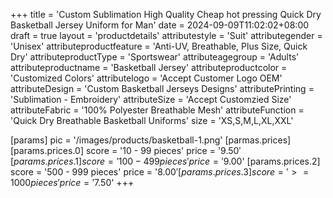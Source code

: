 +++
title = 'Custom Sublimation High Quality Cheap hot pressing Quick Dry Basketball Jersey Uniform for Man'
date = 2024-09-09T11:02:02+08:00
draft = true
layout = 'productdetails'
attributestyle = 'Suit'
attributegender = 'Unisex'
attributeproductfeature = 'Anti-UV, Breathable, Plus Size, Quick Dry'
attributeproductType = 'Sportswear'
attributeagegroup = 'Adults'
attributeproductname = 'Basketball Jersey'
attributeproductcolor = 'Customized Colors'
attributelogo = 'Accept Customer Logo OEM'
attributeDesign = 'Custom Basketball Jerseys Designs'
attributePrinting = 'Sublimation - Embroidery'
attributeSize = 'Accept Customzied Size'
attributeFabric = '100% Polyester Breathable Mesh'
attributeFunction = 'Quick Dry Breathable Basketball Uniforms'
size = 'XS,S,M,L,XL,XXL'

[params]
  pic = '/images/products/basketball-1.png'
  [parmas.prices]
    [params.prices.0]
      score = '10 - 99 pieces'
      price = '$9.50'
    [params.prices.1]
      score = '100 - 499 pieces'
      price = '$9.00'
    [params.prices.2]
      score = '500 - 999 pieces'
      price = '$8.00'
    [params.prices.3]
      score = '>= 1000 pieces'
      price = '$7.50'
+++
